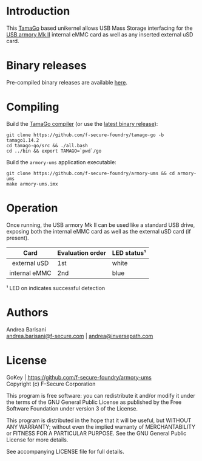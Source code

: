 Introduction
============

This [TamaGo](https://github.com/f-secure-foundry/tamago) based unikernel
allows USB Mass Storage interfacing for the [USB armory Mk II](https://github.com/f-secure-foundry/usbarmory/wiki)
internal eMMC card as well as any inserted external uSD card.

Binary releases
===============

Pre-compiled binary releases are available
[here](https://github.com/f-secure-foundry/armory-ums).

Compiling
=========

Build the [TamaGo compiler](https://github.com/f-secure-foundry/tamago-go)
(or use the [latest binary release](https://github.com/f-secure-foundry/tamago-go/releases/latest)):

```
git clone https://github.com/f-secure-foundry/tamago-go -b tamago1.14.2
cd tamago-go/src && ./all.bash
cd ../bin && export TAMAGO=`pwd`/go
```

Build the `armory-ums` application executable:

```
git clone https://github.com/f-secure-foundry/armory-ums && cd armory-ums
make armory-ums.imx
```

Operation
=========

Once running, the USB armory Mk II can be used like a standard USB drive,
exposing both the internal eMMC card as well as the external uSD card (if
present).

| Card          | Evaluation order | LED status¹ |
|:-------------:|------------------|-------------|
| external uSD  | 1st              | white       |
| internal eMMC | 2nd              | blue        |

¹ LED on indicates successful detection

Authors
=======

Andrea Barisani  
andrea.barisani@f-secure.com | andrea@inversepath.com  

License
=======

GoKey | https://github.com/f-secure-foundry/armory-ums  
Copyright (c) F-Secure Corporation

This program is free software: you can redistribute it and/or modify it under
the terms of the GNU General Public License as published by the Free Software
Foundation under version 3 of the License.

This program is distributed in the hope that it will be useful, but WITHOUT ANY
WARRANTY; without even the implied warranty of MERCHANTABILITY or FITNESS FOR A
PARTICULAR PURPOSE. See the GNU General Public License for more details.

See accompanying LICENSE file for full details.

